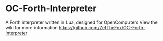 # OC-Forth-Interpreter
A Forth interpreter written in Lua, designed for OpenComputers
View the wiki for more information
https://github.com/ZefTheFox/OC-Forth-Interpreter
